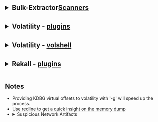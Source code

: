 <details>
	<summary style="font-size:1.5em;margin-top:0.83em;margin-bottom:0.83em;margin-left:0;margin-right:0;font-weight:bold;">Bulk-Extractor<a href="https://github.com/simsong/bulk_extractor">Scanners</a></summary>
	<ul>
		<li><a href="https://isc.sans.edu/forums/diary/Extracting+pcap+from+memory/20639/">Extract pcap from Memory Dumps</a></li>
		<li>bulk_extractor -x all -e email <code>Look for emails</code></li>
		<li>bulk_extractor -x all -e httplogs <code>Extract httplogs</code></li>
		<li>bulk_extractor -x all -e facebook <code>Extract facebook artifact</code></li>
		<li>bulk_extractor -x all -e outllok <code>Extract outlook artifact</code></li>
	</ul>
</details>
<details>
	<summary style="font-size:1.5em;margin-top:0.83em;margin-bottom:0.83em;margin-left:0;margin-right:0;font-weight:bold;">Volatility - <a href="https://github.com/volatilityfoundation/volatility/wiki/Command-Reference">plugins</a></summary>
	<ul>
		<ul>
			<li>
				<details>
					<summary><a href="https://github.com/volatilityfoundation/volatility/wiki/Command-Reference#netscan">netscan - scan for network artifacts using pool tags</a></summary>
					<ul>
						<li> Important Parameters
							<ul>
								<li>-V <code>Scans virtual memory (returns virtual addresses)</code></li>
							</ul>
						</li>
						<li> Investigative Notes
							<ul>
								<li>Brute force searches for TcpL, TcpE, and UdpA pool tags</li>
							</ul>
						</li>
					</ul>
				</details>
			</li>
			<li>
				<details>
					<summary><a href="https://github.com/bridgeythegeek/ndispktscan">ndispktscan - Carve Ethernet packets from NDIS shared memory sections</a></summary>
					<ul>
						<li> Important Parameters
							<ul>
								<li>-p PCAP <code>Save to PCAP file</code></li>
								<li>-D DSTS <code>Save the destination IPs to a text file</code></li>
								<li>-s <code>Look for slack only</code></li>
								<li>-m MAC <code>Source MAC address to find</code></li>
							</ul>
						</li>
						<li> Investigative Notes
							<ul>
								<li>Supports WinXP to WinlO, though extracted packets may contain less data based on Windows version</li>
							</ul>
						</li>
					</ul>
				</details>
			</li>
		</ul>
	</ul>
</details>
<details>
	<summary style="font-size:1.5em;margin-top:0.83em;margin-bottom:0.83em;margin-left:0;margin-right:0;font-weight:bold;">Volatility - <a href="https://github.com/volatilityfoundation/volatility/wiki/Command-Reference#volshell">volshell</a></summary>
	<ul>
		<li>
			<details>
				<summary>LISTENING UDP Connection Structure</summary>
				<ul>
					<li>dt("_UDP_ENDPOINT", virtualaddr) -&gt; <code>list LISTENING UDP Connection Structure</code></li>
				</ul>
			</details>
		</li>
		<li>
			<details>
				<summary>LISTENING TCP Connection Structure</summary>
				<ul>
					<li>dt("_TCP_LISTENER", virtualaddr) -&gt; <code>list LISTENING TCP Connection Structure</code></li>
				</ul>
			</details>
		</li>
		<li>
			<details>
				<summary>ESTABLISHED TCP Connection Structure</summary>
				<ul>
					<li>dt("_TCP_ENDPOINT", virtualaddr) -&gt; <code>list ESTABLISHED TCP Connection Structure</code></li>
				</ul>
			</details>
		</li>
	</ul>
</details>
<details>
	<summary style="font-size:1.5em;margin-top:0.83em;margin-bottom:0.83em;margin-left:0;margin-right:0;font-weight:bold;">Rekall - <a href="https://rekall.readthedocs.io/en/latest/plugins.html">plugins</a></summary>
	<ul>
		<li><a href="https://rekall.readthedocs.io/en/latest/plugins.html#netscan-winnetscan">netscan - scan for network artifacts using pool tags</a></li>
		<li><a href="https://rekall.readthedocs.io/en/latest/plugins.html#connscan-connscan">connscan - Scan Physical memory for _TCPT_OBJECT objects</a></li>
		<li><a href="https://rekall.readthedocs.io/en/latest/plugins.html#netstat-darwinnetstat">netstat - Prints all open sockets we know about.</a></li>
	</ul>
</details>

## Notes
<ul>
   <li>Providing KDBG virtual offsets to volatility with '-g' will speed up the process.</li>
   <li><a href="https://www.fireeye.com/content/dam/fireeye-www/services/freeware/ug-redline.pdf">Use redline to get a quick insight on the memory dump</a></li>
   <li>
      <details>
         <summary>Suspicious Network Artifacts</summary>
         <ul>
            <li>Uncharacteristic network activity from well-known processes</li>
            <ul>
               <li>For example, System:4 communicating to remote host Port 80/443</li>
               <li>or calc.exe communicating on the network</li>
            </ul>
            <li>Windows filesharing ports 135-139, 445</li>
            <ul>
               <li>It depends, possible lateral movement</li>
               <li>Ingress Port 445 traffic from external host: 100% suspicious</li>
            </ul>
            <li>High port to low port is normally okay</li>
            <ul>
               <li>Workstation to Server: Typically benign, compare to baseline</li>
               <li>Workstation to Workstation and Server to Workstation: Potentially suspicious</li>
               <li>Except for C&C servers</li>
            </ul>
            <li>High port to high port</li>
            <ul>
               <li>It depends on owning process, potentially P2P traffic</li>
            </ul>
         </ul>
      </details>
   </li>
</ul>
